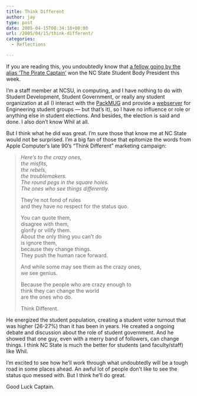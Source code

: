 ```yaml
---
title: Think Different
author: jay
type: post
date: 2005-04-15T08:34:18+00:00
url: /2005/04/15/think-different/
categories:
  - Reflections

---
```

If you are reading this, you undoubtedly know that [a fellow going by the alias ‘The Pirate Captain’][1] won the NC State Student Body President this week.

I’m a staff member at NCSU, in computing, and I have nothing to do with Student Development, Student Government, or really any student organization at all (I interact with the [PackMUG][2] and provide a [webserver][3] for Engineering student groups — but that’s it), so I have no influence or role or anything else in student elections. And besides, the election is said and done. I also don’t know Whil at all.

But I think what he did was great. I’m sure those that know me at NC State would not be surprised. I’m a big fan of those that epitomize the words from Apple Computer’s late 90’s “Think Different” marketing campaign:

> _Here’s to the crazy ones,  
> the misfits,  
> the rebels,  
> the troublemakers.  
> The round pegs in the square holes.  
> The ones who see things differently._
> 
> They’re not fond of rules  
> and they have no respect for the status quo.
> 
> You can quote them,  
> disagree with them,  
> glorify or vilify them.  
> About the only thing you can’t do  
> is ignore them,  
> because they change things.  
> They push the human race forward.
> 
> And while some may see them as the crazy ones,  
> we see genius.
> 
> Because the people who are crazy enough to  
> think they can change the world  
> are the ones who do.
> 
> Think Different.

He energized the student population, creating a student voter turnout that was higher (26-27%) than it has been in years. He created a ongoing debate and discussion about the role of student government. And he showed that one guy, even with a merry band of followers, can change things. I think NC State is much the better for students (and faculty/staff) like Whil.

I’m excited to see how he’ll work through what undoubtedly will be a tough road in some places ahead. An awful lot of people don’t like to see the status quo messed with. But I think he’ll do great.

Good Luck Captain.

 [1]: //www.technicianonline.com/story.php?id=011628"
 [2]: //packmug.ncsu.edu"
 [3]: //students.engr.ncsu.edu"